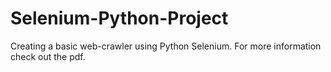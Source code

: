 # Selenium-Python-Project

Creating a basic web-crawler using Python Selenium.
For more information check out the pdf.
